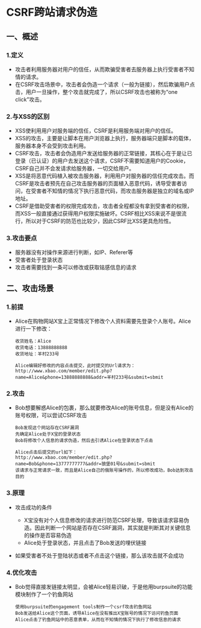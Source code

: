 # CSRF跨站请求伪造

## 一、概述

### 1.定义

- 攻击者利用服务器对用户的信任，从而欺骗受害者去服务器上执行受害者不知情的请求。
- 在CSRF攻击场景中，攻击者会伪造一个请求（一般为链接），然后欺骗用户点击，用户一旦操作，整个攻击就完成了，所以CSRF攻击也被称为“one click”攻击。

### 2.与XSS的区别

- XSS使利用用户对服务端的信任，CSRF是利用服务端对用户的信任。
- XSS的攻击，主要是让脚本在用户浏览器上执行，服务器端只是脚本的载体，服务器本身不会受到攻击利用。
- CSRF攻击，攻击者会伪造用户发送给服务器的正常链接，其核心在于是让已登录（已认证）的用户去发送这个请求，CSRF不需要知道用户的Cookie，CSRF自己并不会发请求给服务器，一切交给用户。
- XSS是将恶意代码植入被攻击服务器，利用用户对服务器的信任完成攻击。而CSRF是攻击者预先在自己攻击服务器的页面植入恶意代码，诱导受害者访问，在受害者不知情的情况下执行恶意代码，而攻击服务器是独立的域名或IP地址。
- CSRF是借助受害者的权限完成攻击，攻击者全程都没有拿到受害者的权限，而XSS一般直接通过获得用户权限实施破坏。CSRF相比XSS来说不是很流行，所以对于CSRF的防范也比较少，因此CSRF比XSS更具危险性。

### 3.攻击要点

- 服务器没有对操作来源进行判断，如IP、Referer等
- 受害者处于登录状态
- 攻击者需要找到一条可以修改或获取铭感信息的请求

## 二、攻击场景

### 1.前提

- Alice在购物网站X宝上正常情况下修改个人资料需要先登录个人账号。Alice进行一下修改：

  ```
  收货姓名：Alice
  收货电话：13888888888
  收货地址：羊村233号
  
  Alice编辑好修改的内容点击提交，此时提交的Url请求为：
  http://www.xbao.com/member/edit.php?name=Alice&phone=13888888888&addr=羊村233号&submit=sbmit
  ```

### 2.攻击

- Bob想要解惑Alice的包裹，那么就要修改Alice的账号信息，但是没有Alice的账号权限，可以尝试CSRF攻击

  ```
  Bob发现这个网站存在CSRF漏洞
  先确定Alice处于X宝的登录状态
  Bob将修改个人信息的请求伪造，然后去引诱Alice在登录状态下点击
  
  Alice点击后提交的url如下：
  http://www.xbao.com/member/edit.php?name=Bob&phone=13777777777&addr=狼堡01号&submit=sbmit
  该请求与正常请求一致，而且是Alice自己的俄账号操作的，所以修改成功，Bob达到攻击目的
  ```

### 3.原理

- 攻击成功的条件
  - X宝没有对个人信息修改的请求进行防范CSRF处理，导致该请求容易伪造。因此判断一个网站是否存在CSRF漏洞，其实就是判断其对关键信息的操作是否容易伪造
  - Alice处于登录状态，并且点击了Bob发送的埋伏链接

- 如果受害者不处于登陆状态或者不点击这个链接，那么该攻击就不会成功

### 4.优化攻击

- Bob觉得直接发链接太明显，会被Alice轻易识破，于是他用burpsuite的功能模块制作了一个钓鱼网站

  ```
  使用burpsuite的engagement tools制作一个csrf攻击钓鱼网站
  Bob发送给Alice这个页面，诱导Alice在没有推出X宝账号的情况下访问钓鱼页面
  Alice点击了钓鱼网站中的恶意表单，从而在不知情的情况下执行了修改信息的请求
  ```



